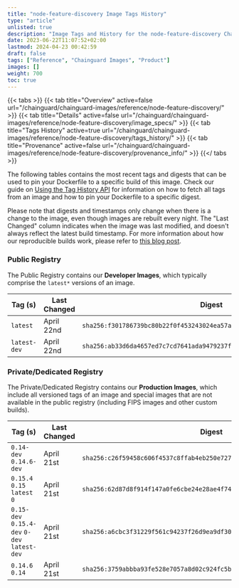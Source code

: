 ```yaml
---
title: "node-feature-discovery Image Tags History"
type: "article"
unlisted: true
description: "Image Tags and History for the node-feature-discovery Chainguard Image"
date: 2023-06-22T11:07:52+02:00
lastmod: 2024-04-23 00:42:59
draft: false
tags: ["Reference", "Chainguard Images", "Product"]
images: []
weight: 700
toc: true
---
```


{{< tabs >}}
{{< tab title="Overview" active=false url="/chainguard/chainguard-images/reference/node-feature-discovery/" >}}
{{< tab title="Details" active=false url="/chainguard/chainguard-images/reference/node-feature-discovery/image_specs/" >}}
{{< tab title="Tags History" active=true url="/chainguard/chainguard-images/reference/node-feature-discovery/tags_history/" >}}
{{< tab title="Provenance" active=false url="/chainguard/chainguard-images/reference/node-feature-discovery/provenance_info/" >}}
{{</ tabs >}}

The following tables contains the most recent tags and digests that can be used to pin your Dockerfile to a specific build of this image. Check our guide on [Using the Tag History API](/chainguard/chainguard-images/using-the-tag-history-api/) for information on how to fetch all tags from an image and how to pin your Dockerfile to a specific digest.

Please note that digests and timestamps only change when there is a change to the image, even though images are rebuilt every night. The "Last Changed" column indicates when the image was last modified, and doesn't always reflect the latest build timestamp. For more information about how our reproducible builds work, please refer to [this blog post](https://www.chainguard.dev/unchained/reproducing-chainguards-reproducible-image-builds).

### Public Registry
The Public Registry contains our **Developer Images**, which typically comprise the `latest*` versions of an image.

| Tag (s)       | Last Changed | Digest                                                                    |
|---------------|--------------|---------------------------------------------------------------------------|
|  `latest`     | April 22nd   | `sha256:f301786739bc80b22f0f453243024ea57ad0f224051813bdbdbe61b86a377fb5` |
|  `latest-dev` | April 22nd   | `sha256:ab33d6da4657ed7c7cd7641ada9479237fe5920a2efc6de5c17195542c80f418` |


### Private/Dedicated Registry
The Private/Dedicated Registry contains our **Production Images**, which include all versioned tags of an image and special images that are not available in the public registry (including FIPS images and other custom builds).

| Tag (s)                                       | Last Changed | Digest                                                                    |
|-----------------------------------------------|--------------|---------------------------------------------------------------------------|
|  `0.14-dev` `0.14.6-dev`                      | April 21st   | `sha256:c26f59458c606f4537c8ffab4eb250e727b92e944c1fce49edb3582cf93480b9` |
|  `0.15.4` `0.15` `latest` `0`                 | April 21st   | `sha256:62d87d8f914f147a0fe6cbe24e28ae4f7458e0b156da57db1c6c67179ca26fdf` |
|  `0.15-dev` `0.15.4-dev` `0-dev` `latest-dev` | April 21st   | `sha256:a6cbc3f31229f561c94237f26d9ea9df30d57a4e8b8b228805ee52dd84cd04a3` |
|  `0.14.6` `0.14`                              | April 21st   | `sha256:3759abbba93fe528e7057a8d02c924fc5bb3210cf14a38d749980938b992c6b5` |

